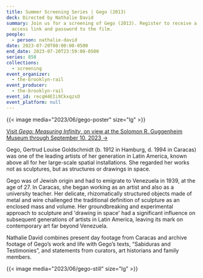 ```yaml
---
title: Summer Screening Series | Gego (2013)
deck: Directed by Nathalie David
summary: Join us for a screening of Gego (2013). Register to receive a 24-hour
  access link and password to the film.
people:
  - person: nathalie-david
date: 2023-07-20T00:00:00-0500
end_date: 2023-07-20T23:59:00-0500
series: 858
collections:
  - screening
event_organizer:
  - the-brooklyn-rail
event_producer:
  - the-brooklyn-rail
event_id: recqH4EIi9CkxqzsO
event_platform: null
---
```

{{< image media="2023/06/gego-poster" size="lg" >}}

[V﻿isit *Gego: Measuring Infinity*, on view at the Solomon R. Guggenheim Museum through September 10, 2023 →](https://www.guggenheim.org/exhibition/gego-measuring-infinity)

Gego, Gertrud Louise Goldschmidt (b. 1912 in Hamburg, d. 1994 in Caracas) was one of the leading artists of her generation in Latin America, known above all for her large-scale spatial installations. She regarded her works not as sculptures, but as structures or drawings in space.

Gego was of Jewish origin and had to emigrate to Venezuela in 1939, at the age of 27. In Caracas, she began working as an artist and also as a university teacher. Her delicate, rhizomatically structured objects made of metal and wire challenged the traditional definition of sculpture as an enclosed mass and volume. Her groundbreaking and experimental approach to sculpture and 'drawing in space' had a significant influence on subsequent generations of artists in Latin America, leaving its mark on contemporary art far beyond Venezuela. 

Nathalie David combines present day footage from Caracas and archive footage of Gego’s work and life with Gego’s texts, “Sabiduras and Testimonies”, and statements from curators, art historians and family members. 

{{< image media="2023/06/gego-still" size="lg" >}}